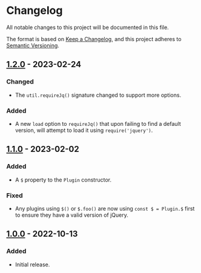 # Changelog
All notable changes to this project will be documented in this file.

The format is based on [Keep a Changelog](https://keepachangelog.com/en/1.0.0/),
and this project adheres to [Semantic Versioning](https://semver.org/spec/v2.0.0.html).

## [1.2.0] - 2023-02-24
### Changed
- The `util.requireJq()` signature changed to support more options.
### Added
- A new `load` option to `requireJq()` that upon failing to find a default
  version, will attempt to load it using `require('jquery')`.

## [1.1.0] - 2023-02-02
### Added
- A `$` property to the `Plugin` constructor.
### Fixed
- Any plugins using `$()` or `$.foo()` are now using `const $ = Plugin.$` first
  to ensure they have a valid version of jQuery.

## [1.0.0] - 2022-10-13
### Added
- Initial release.

[Unreleased]: https://github.com/supernovus/lum.jquery-plugins.js/compare/v1.2.0...HEAD
[1.2.0]: https://github.com/supernovus/lum.jquery-plugins.js/compare/v1.1.0...v1.2.0

[1.1.0]: https://github.com/supernovus/lum.jquery-plugins.js/compare/v1.0.0...v1.1.0
[1.0.0]: https://github.com/supernovus/lum.jquery-plugins.js/releases/tag/v1.0.0
